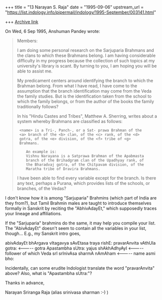 +++
title = "13 Narayan S. Raja"
date = "1995-09-06"
upstream_url = "https://list.indology.info/pipermail/indology/1995-September/003141.html"

+++
[Archive link](https://list.indology.info/pipermail/indology/1995-September/003141.html)



On Wed, 6 Sep 1995, Anshuman Pandey wrote:

> Members:
> 
> I am doing some personal research on the Sarjuparia Brahmans and the
> clans to which these Brahmans belong. I am having considerable
> difficulty in my progress because the collection of such topics at
> my university's library is scant. By turning to you, I am hoping
> you will be able to assist me.
> 
> My predicament centers around identifying the branch to which the
> Brahman belong. From what I have read, I have come to the assumption
> that the branch identification may come from the Veda the family studies.
> But is the identification taken from the school to which the family 
> belongs, or from the author of the books the family traditionally
> follows? 
> 
> In his "Hindu Castes and Tribes", Matthew A. Sherring, writes about 
> a system whereby Brahmans are classified as follows:
> 
>      <name> is a Tri-, Panch-, or a Sat- prawa Brahman of the
>      <a> branch of the <b> clan, of the <c> rank, of the <d>
>      gotra, of the <e> division, of the <f> tribe of <g> 
>      Brahmans.
> 
>         An example is:
>         Vishnu Narayana is a Satprawa Brahman of the Apabmasta
>         branch of the Brihadgram clan of the Upadhyay rank, of
>         the Bharadvaj gotra, of the Chitpavam division, of the
>         Maratha tribe of Dravira Brahmans.
> 
> I have been able to find every variable except for the branch. Is 
> there any text, perhaps a Purana, which provides lists of the
> schools, or branches, of the Vedas?


I don't know how it is among
"Sarjuparia" Brahmins (which
part of India are they from?),
but Tamil Brahmin males are
taught to introduce themselves
formally in Sanskrit by reciting
the "AbhivAdayEt," which
supposedly traces your lineage
and affiliations.

If the "Sarjuparia" brahmins 
do the same, it may help
you compile your list.   The
"AbivAdayEt" doesn't seem to
contain all the variables in
your list, though...  E.g., my
Sanskrit intro goes,

   abivAdayEt
   bhArgava
   vItagavya
   sAvEtasa
   traya rishE:
   pravarAnvita
   vAthUla gotra:                 <-----   gotra
   Apastambha sUtra:
   yajus shAkhAdhyAyI             <-----   follower of which Veda
   srI srInivAsa sharmA nAmAham   <-----   name
   asmi bho:

Incidentally, can some erudite
Indologist translate the word
"pravarAnvita" above?  Also,
what is "Apastambha sUtra:"?

Thanks in advance,


Narayan Sriranga Raja  (alias srinivasa sharman  :-)  )






